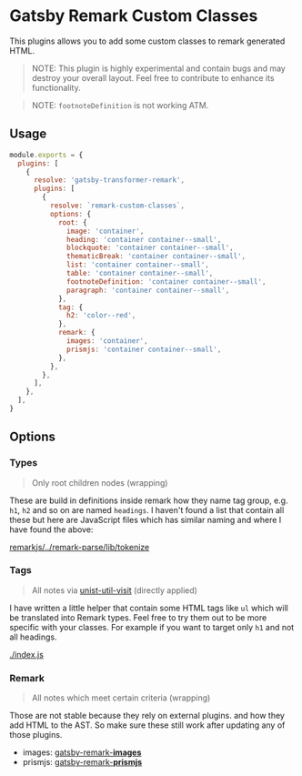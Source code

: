 # Gatsby Remark Custom Classes

This plugins allows you to add some custom classes to remark generated HTML.

> NOTE: This plugin is highly experimental and contain bugs and may destroy your
> overall layout. Feel free to contribute to enhance its functionality.

> NOTE: `footnoteDefinition` is not working ATM.

## Usage

```js
module.exports = {
  plugins: [
    {
      resolve: 'gatsby-transformer-remark',
      plugins: [
        {
          resolve: `remark-custom-classes`,
          options: {
            root: {
              image: 'container',
              heading: 'container container--small',
              blockquote: 'container container--small',
              thematicBreak: 'container container--small',
              list: 'container container--small',
              table: 'container container--small',
              footnoteDefinition: 'container container--small',
              paragraph: 'container container--small',
            },
            tag: {
              h2: 'color--red',
            },
            remark: {
              images: 'container',
              prismjs: 'container container--small',
            },
          },
        },
      ],
    },
  ],
}
```

## Options

### Types

> Only root children nodes (wrapping)

These are build in definitions inside remark how they name tag group, e.g. `h1`,
`h2` and so on are named `headings`. I haven't found a list that contain all
these but here are JavaScript files which has similar naming and where I have
found the above:

[remarkjs/../remark-parse/lib/tokenize](https://github.com/remarkjs/remark/tree/master/packages/remark-parse/lib/tokenize)

### Tags

> All notes via
> [unist-util-visit](https://github.com/syntax-tree/unist-util-visit) (directly
> applied)

I have written a little helper that contain some HTML tags like `ul` which will
be translated into Remark types. Feel free to try them out to be more specific
with your classes. For example if you want to target only `h1` and not all
headings.

[./index.js](./index.js#L3-L20)

### Remark

> All notes which meet certain criteria (wrapping)

Those are not stable because they rely on external plugins. and how they add
HTML to the AST. So make sure these still work after updating any of those
plugins.

- images:
  [gatsby-remark-**images**](https://github.com/gatsbyjs/gatsby/tree/master/packages/gatsby-remark-images)
- prismjs:
  [gatsby-remark-**prismjs**](https://github.com/gatsbyjs/gatsby/tree/master/packages/gatsby-remark-prismjs)
